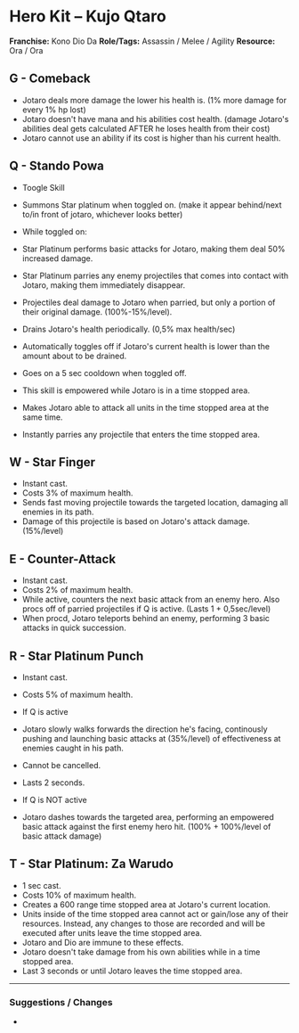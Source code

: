 # Hero Kit – Kujo Qtaro

**Franchise:** Kono Dio Da
**Role/Tags:** Assassin / Melee / Agility
**Resource:** Ora / Ora

## G - Comeback
- Jotaro deals more damage the lower his health is. (1% more damage for every 1% hp lost)
- Jotaro doesn't have mana and his abilities cost health. (damage Jotaro's abilities deal gets calculated AFTER he loses health from their cost)
- Jotaro cannot use an ability if its cost is higher than his current health.

## Q - Stando Powa
- Toogle Skill
- Summons Star platinum when toggled on. (make it appear behind/next to/in front of jotaro, whichever looks better)

- While toggled on:
- Star Platinum performs basic attacks for Jotaro, making them deal 50% increased damage.
- Star Platinum parries any enemy projectiles that comes into contact with Jotaro, making them immediately disappear.
- Projectiles deal damage to Jotaro when parried, but only a portion of their original damage. (100%-15%/level).
- Drains Jotaro's health periodically. (0,5% max health/sec)
- Automatically toggles off if Jotaro's current health is lower than the amount about to be drained.
- Goes on a 5 sec cooldown when toggled off.

- This skill is empowered while Jotaro is in a time stopped area.
- Makes Jotaro able to attack all units in the time stopped area at the same time.
- Instantly parries any projectile that enters the time stopped area.

## W - Star Finger
- Instant cast.
- Costs 3% of maximum health.
- Sends fast moving projectile towards the targeted location, damaging all enemies in its path.
- Damage of this projectile is based on Jotaro's attack damage. (15%/level)

## E - Counter-Attack
- Instant cast.
- Costs 2% of maximum health.
- While active, counters the next basic attack from an enemy hero. Also procs off of parried projectiles if Q is active. (Lasts 1 + 0,5sec/level)
- When procd, Jotaro teleports behind an enemy, performing 3 basic attacks in quick succession.

## R - Star Platinum Punch
- Instant cast.
- Costs 5% of maximum health.

- If Q is active
- Jotaro slowly walks forwards the direction he's facing, continously pushing and launching basic attacks at (35%/level) of effectiveness at enemies caught in his path.
- Cannot be cancelled.
- Lasts 2 seconds.

- If Q is NOT active
- Jotaro dashes towards the targeted area, performing an empowered basic attack against the first enemy hero hit. (100% + 100%/level of basic attack damage) 

## T - Star Platinum: Za Warudo
- 1 sec cast.
- Costs 10% of maximum health.
- Creates a 600 range time stopped area at Jotaro's current location.
- Units inside of the time stopped area cannot act or gain/lose any of their resources. Instead, any changes to those are recorded and will be executed after units leave the time stopped area.
- Jotaro and Dio are immune to these effects.
- Jotaro doesn't take damage from his own abilities while in a time stopped area.
- Last 3 seconds or until Jotaro leaves the time stopped area.

---

### Suggestions / Changes
- <your notes here>